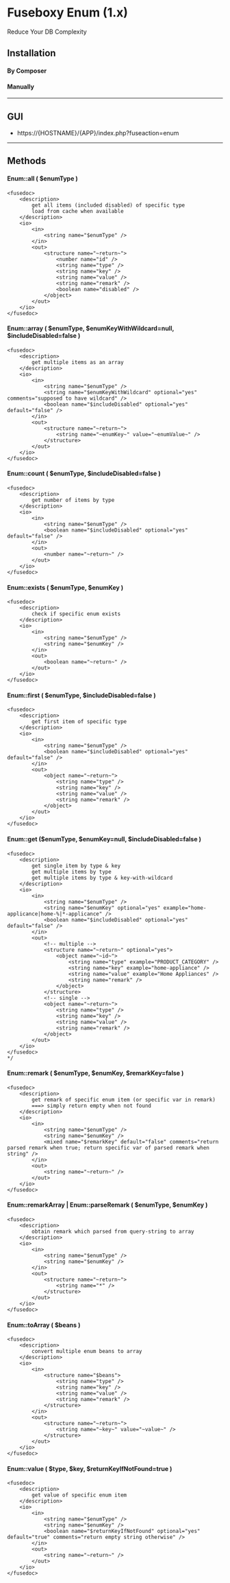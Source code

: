 Fuseboxy Enum (1.x)
===================

Reduce Your DB Complexity


## Installation

#### By Composer

#### Manually


--------------------------------------------------


## GUI

* https://{HOSTNAME}/{APP}/index.php?fuseaction=enum


--------------------------------------------------


## Methods

#### Enum::all ( $enumType )
````
<fusedoc>
	<description>
		get all items (included disabled) of specific type
		load from cache when available
	</description>
	<io>
		<in>
			<string name="$enumType" />
		</in>
		<out>
			<structure name="~return~">
				<number name="id" />
				<string name="type" />
				<string name="key" />
				<string name="value" />
				<string name="remark" />
				<boolean name="disabled" />
			</object>
		</out>
	</io>
</fusedoc>
````

#### Enum::array ( $enumType, $enumKeyWithWildcard=null, $includeDisabled=false )
````
<fusedoc>
	<description>
		get multiple items as an array
	</description>
	<io>
		<in>
			<string name="$enumType" />
			<string name="$enumKeyWithWildcard" optional="yes" comments="supposed to have wildcard" />
			<boolean name="$includeDisabled" optional="yes" default="false" />
		</in>
		<out>
			<structure name="~return~">
				<string name="~enumKey~" value="~enumValue~" />
			</structure>
		</out>
	</io>
</fusedoc>
````

#### Enum::count ( $enumType, $includeDisabled=false )
````
<fusedoc>
	<description>
		get number of items by type
	</description>
	<io>
		<in>
			<string name="$enumType" />
			<boolean name="$includeDisabled" optional="yes" default="false" />
		</in>
		<out>
			<number name="~return~" />
		</out>
	</io>
</fusedoc>
````

#### Enum::exists ( $enumType, $enumKey )
````
<fusedoc>
	<description>
		check if specific enum exists
	</description>
	<io>
		<in>
			<string name="$enumType" />
			<string name="$enumKey" />
		</in>
		<out>
			<boolean name="~return~" />
		</out>
	</io>
</fusedoc>
````

#### Enum::first ( $enumType, $includeDisabled=false )
````
<fusedoc>
	<description>
		get first item of specific type
	</description>
	<io>
		<in>
			<string name="$enumType" />
			<boolean name="$includeDisabled" optional="yes" default="false" />
		</in>
		<out>
			<object name="~return~">
				<string name="type" />
				<string name="key" />
				<string name="value" />
				<string name="remark" />
			</object>
		</out>
	</io>
</fusedoc>
````

#### Enum::get ($enumType, $enumKey=null, $includeDisabled=false )
````
<fusedoc>
	<description>
		get single item by type & key
		get multiple items by type
		get multiple items by type & key-with-wildcard
	</description>
	<io>
		<in>
			<string name="$enumType" />
			<string name="$enumKey" optional="yes" example="home-applicance|home-%|*-applicance" />
			<boolean name="$includeDisabled" optional="yes" default="false" />
		</in>
		<out>
			<!-- multiple -->
			<structure name="~return~" optional="yes">
				<object name="~id~">
					<string name="type" example="PRODUCT_CATEGORY" />
					<string name="key" example="home-appliance" />
					<string name="value" example="Home Appliances" />
					<string name="remark" />
				</object>
			</structure>
			<!-- single -->
			<object name="~return~">
				<string name="type" />
				<string name="key" />
				<string name="value" />
				<string name="remark" />
			</object>
		</out>
	</io>
</fusedoc>
*/
````

#### Enum::remark ( $enumType, $enumKey, $remarkKey=false )
````
<fusedoc>
	<description>
		get remark of specific enum item (or specific var in remark)
		===> simply return empty when not found
	</description>
	<io>
		<in>
			<string name="$enumType" />
			<string name="$enumKey" />
			<mixed name="$remarkKey" default="false" comments="return parsed remark when true; return specific var of parsed remark when string" />
		</in>
		<out>
			<string name="~return~" />
		</out>
	</io>
</fusedoc>
````

#### Enum::remarkArray | Enum::parseRemark ( $enumType, $enumKey )
````
<fusedoc>
	<description>
		obtain remark which parsed from query-string to array
	</description>
	<io>
		<in>
			<string name="$enumType" />
			<string name="$enumKey" />
		</in>
		<out>
			<structure name="~return~">
				<string name="*" />
			</structure>
		</out>
	</io>
</fusedoc>
````

#### Enum::toArray ( $beans )
````
<fusedoc>
	<description>
		convert multiple enum beans to array
	</description>
	<io>
		<in>
			<structure name="$beans">
				<string name="type" />
				<string name="key" />
				<string name="value" />
				<string name="remark" />
			</structure>
		</in>
		<out>
			<structure name="~return~">
				<string name="~key~" value="~value~" />
			</structure>
		</out>
	</io>
</fusedoc>
````

#### Enum::value ( $type, $key, $returnKeyIfNotFound=true )
````
<fusedoc>
	<description>
		get value of specific enum item
	</description>
	<io>
		<in>
			<string name="$enumType" />
			<string name="$enumKey" />
			<boolean name="$returnKeyIfNotFound" optional="yes" default="true" comments="return empty string otherwise" />
		</in>
		<out>
			<string name="~return~" />
		</out>
	</io>
</fusedoc>
````